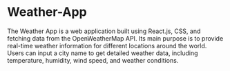# Weather-App
The Weather App is a web application built using React.js, CSS, and fetching data from the OpenWeatherMap API. Its main purpose is to provide real-time weather information for different locations around the world. Users can input a city name to get detailed weather data, including temperature, humidity, wind speed, and weather conditions.
